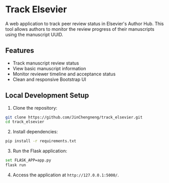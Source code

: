 # Track Elsevier

A web application to track peer review status in Elsevier's Author Hub. This tool allows authors to monitor the review progress of their manuscripts using the manuscript UUID.

## Features

- Track manuscript review status
- View basic manuscript information
- Monitor reviewer timeline and acceptance status
- Clean and responsive Bootstrap UI

## Local Development Setup

1. Clone the repository:

```bash
git clone https://github.com/JinChengneng/track_elsevier.git
cd track_elsevier
```

2. Install dependencies:

```bash
pip install -r requirements.txt
```

3. Run the Flask application:

```bash
set FLASK_APP=app.py
flask run
```

4. Access the application at `http://127.0.0.1:5000/`.
